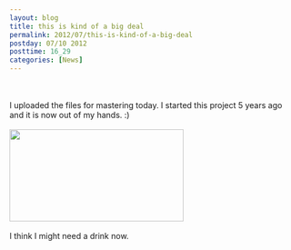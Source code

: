 ```yaml
---
layout: blog
title: this is kind of a big deal
permalink: 2012/07/this-is-kind-of-a-big-deal
postday: 07/10 2012
posttime: 16_29
categories: [News]
---
```


<br><br>
I uploaded the files for mastering today. I started this project 5 years ago and it is now out of my hands. :)
<br><br>
<a href="http://blog.kristeraxel.com/wp-content/uploads/2012/07/Screen-Shot-2012-07-10-at-4.26.52-PM.png"><img src="http://blog.kristeraxel.com/wp-content/uploads/2012/07/Screen-Shot-2012-07-10-at-4.26.52-PM.png" alt="" title="Screen Shot 2012-07-10 at 4.26.52 PM" width="306" height="162" class="aligncenter size-full wp-image-1935" /></a>
<br><br>
I think I might need a drink now.
